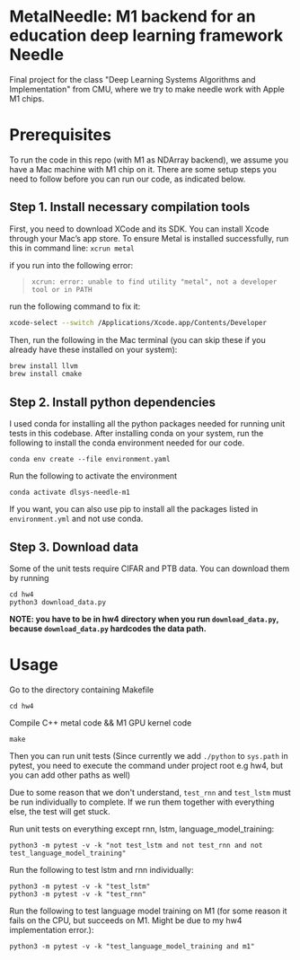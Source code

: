 # MetalNeedle: M1 backend for an education deep learning framework Needle

Final project for the class "Deep Learning Systems Algorithms and Implementation" from CMU, where we try to make needle work with Apple M1 chips.

# Prerequisites

To run the code in this repo (with M1 as NDArray backend), we assume you have a Mac machine with M1 chip on it. There are some setup steps you need to follow before you can run our code, as indicated below.

## Step 1. Install necessary compilation tools

First, you need to download XCode and its SDK. You can install Xcode through your Mac’s app store.
To ensure Metal is installed successfully, run this in command line:
`xcrun metal`

if you run into the following error:

> `xcrun: error: unable to find utility "metal", not a developer tool or in PATH`

run the following command to fix it:

```bash
xcode-select --switch /Applications/Xcode.app/Contents/Developer
```

Then, run the following in the Mac terminal (you can skip these if you already have these installed on your system):

```bash
brew install llvm
brew install cmake
```

## Step 2. Install python dependencies

I used conda for installing all the python packages needed for running unit tests in this codebase. After installing conda on your system, run the following to install the conda environment needed for our code.

```
conda env create --file environment.yaml
```

Run the following to activate the environment

```
conda activate dlsys-needle-m1
```

If you want, you can also use pip to install all the packages listed in `environment.yml` and not use conda.

## Step 3. Download data

Some of the unit tests require CIFAR and PTB data. You can download them by running

```
cd hw4
python3 download_data.py
```

**NOTE: you have to be in hw4 directory when you run `download_data.py`, because `download_data.py` hardcodes the data path.**

# Usage

Go to the directory containing Makefile

```
cd hw4
```

<!-- compile C++ metal code
```
/opt/homebrew/opt/llvm/bin/clang++ \
    -std=c++17 -stdlib=libc++ -O2 \
    -L/opt/homebrew/opt/libomp/lib -fopenmp \
    -I../../metal-cpp \
    -fno-objc-arc \
    -framework Metal -framework Foundation -framework MetalKit \
    -g main.cpp MetalOperations.cpp  -o main.x
```
Compile M1 GPU kernel code
```
xcrun -sdk macosx metal -c ops.metal -o MyLibrary.air
xcrun -sdk macosx metallib MyLibrary.air -o ops.metallib
``` -->

Compile C++ metal code && M1 GPU kernel code

```
make
```

Then you can run unit tests (Since currently we add `./python` to `sys.path` in pytest, you need to execute the command under project root e.g hw4, but you can add other paths as well)

Due to some reason that we don't understand, `test_rnn` and `test_lstm` must be run
individually to complete. If we run them together with everything else, the test will get
stuck.

Run unit tests on everything except rnn, lstm, language_model_training:

```
python3 -m pytest -v -k "not test_lstm and not test_rnn and not test_language_model_training"
```

Run the following to test lstm and rnn individually:

```
python3 -m pytest -v -k "test_lstm"
python3 -m pytest -v -k "test_rnn"
```

Run the following to test language model training on M1 (for some reason it fails on the CPU, but succeeds on M1. Might be due to my hw4 implementation error.):

```
python3 -m pytest -v -k "test_language_model_training and m1"
```

<!-- Run the binary
```
cd build
./main.x
```
The `main.cpp` program is pretty simple, as it constructs 3 buffers of length 3 for `a, b, c` (2 input buffers, 1 output buffer), and pass them into M1 GPU kernel for elemenwise addition, then print out results. The expected result is:
```
Running on Apple M1

before add arrays (M1 GPU):
a_CPP:1,1,1,
b_CPP:2,3,4,
c_CPP:0,0,0,
after add arrays (M1 GPU):
a_CPP:1,1,1,
b_CPP:2,3,4,
c_CPP:3,4,5,
``` -->
